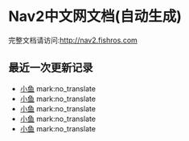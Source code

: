 # Nav2中文网文档(自动生成)

完整文档请访问:http://nav2.fishros.com

## 最近一次更新记录
- [小鱼](https://github.com/fishros) mark:no_translate
- [小鱼](https://github.com/fishros) mark:no_translate
- [小鱼](https://github.com/fishros) mark:no_translate
- [小鱼](https://github.com/fishros) mark:no_translate
- [小鱼](https://github.com/fishros) mark:no_translate
